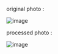 original photo :

![image](https://user-images.githubusercontent.com/88210093/145547611-94ce3e40-5a9b-4dea-818c-e9d38526b904.png)


processed photo :

![image](https://user-images.githubusercontent.com/88210093/145547668-9f3a3c9f-1532-4eae-af1e-08b53a555435.png)

